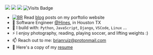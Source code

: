 
[<img src="https://img.shields.io/badge/github-%2312100E.svg?&style=for-the-badge&logo=github&logoColor=white&color=black" />](https://github.com/BrianRuizy)
[<img src="https://img.shields.io/badge/gitlab-%2312100E.svg?&style=for-the-badge&logo=gitlab&logoColor=white&color=9b51e0" />](https://github.com/BrianRuizy) 
[<img src="https://img.shields.io/badge/linkedin-%230077B5.svg?&style=for-the-badge&logo=linkedin&logoColor=white" />](https://www.linkedin.com/in/brianruizy/) 
![Visits Badge](https://badges.pufler.dev/visits/brianruizy/brianruizy?style=for-the-badge ) 

- [![BR](https://brianruizy.com/favicons/favicon-16x16.png)](https://brianruizy.com/how-to-create-a-covid-dashboard-web-application-with-python) 
Read [blog](https://brianruizy.com/) posts on my porftolio website
- 🏢 Software Engineer [@Hines](https://www.hines.com/), in Houston TX
- 🧰 I build with: `Python`, `JavaScript`, `Django`, `VSCode`, `Linux` ...
- ⚡ I enjoy photography, reading, playing soccer, and lifting weights :)
- 📫 Reach out to me: brianruiz@protonmail.com
- 💼 Here's a copy of my [resume](https://brianruizy.com/Brian-Ruiz-Resume.pdf)
